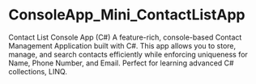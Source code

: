 # ConsoleApp_Mini_ContactListApp
Contact List Console App (C#)  A feature-rich, console-based Contact Management Application built with C#. This app allows you to store, manage, and search contacts efficiently while enforcing uniqueness for Name, Phone Number, and Email. Perfect for learning advanced C# collections, LINQ.
